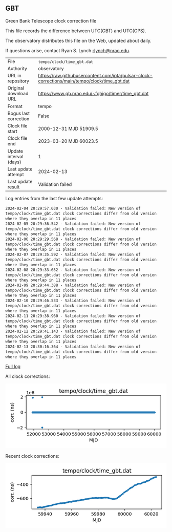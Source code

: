 
## GBT

Green Bank Telescope clock correction file

This file records the difference between UTC(GBT) and UTC(GPS).

The observatory distributes this file on the Web, updated about daily.

If questions arise, contact Ryan S. Lynch <rlynch@nrao.edu>.

|     |     |
|:--- |:--- |
| File | `tempo/clock/time_gbt.dat` |
| Authority | observatory |
| URL in repository | <https://raw.githubusercontent.com/ipta/pulsar-clock-corrections/main/tempo/clock/time_gbt.dat> |
| Original download URL | <https://www.gb.nrao.edu/~fghigo/timer/time_gbt.dat> |
| Format | tempo |
| Bogus last correction | False |
| Clock file start | 2000-12-31 MJD 51909.5 |
| Clock file end | 2023-03-20 MJD 60023.5 |
| Update interval (days) | 1 |
| Last update attempt | 2024-02-13 |
| Last update result | Validation failed |

Log entries from the last few update attempts:
```
2024-02-04 20:29:57.030 - Validation failed: New version of tempo/clock/time_gbt.dat clock corrections differ from old version where they overlap in 11 places
2024-02-05 20:29:36.542 - Validation failed: New version of tempo/clock/time_gbt.dat clock corrections differ from old version where they overlap in 11 places
2024-02-06 20:29:29.568 - Validation failed: New version of tempo/clock/time_gbt.dat clock corrections differ from old version where they overlap in 11 places
2024-02-07 20:29:35.592 - Validation failed: New version of tempo/clock/time_gbt.dat clock corrections differ from old version where they overlap in 11 places
2024-02-08 20:29:33.652 - Validation failed: New version of tempo/clock/time_gbt.dat clock corrections differ from old version where they overlap in 11 places
2024-02-09 20:29:44.388 - Validation failed: New version of tempo/clock/time_gbt.dat clock corrections differ from old version where they overlap in 11 places
2024-02-10 20:29:46.533 - Validation failed: New version of tempo/clock/time_gbt.dat clock corrections differ from old version where they overlap in 11 places
2024-02-11 20:29:38.960 - Validation failed: New version of tempo/clock/time_gbt.dat clock corrections differ from old version where they overlap in 11 places
2024-02-12 20:29:41.143 - Validation failed: New version of tempo/clock/time_gbt.dat clock corrections differ from old version where they overlap in 11 places
2024-02-13 20:30:16.364 - Validation failed: New version of tempo/clock/time_gbt.dat clock corrections differ from old version where they overlap in 11 places
```
[Full log](https://raw.githubusercontent.com/ipta/pulsar-clock-corrections/main/log/tempo/clock/time_gbt.dat.log)


All clock corrections:

![plot of all clock corrections](time_gbt.dat.png "All corrections")

Recent clock corrections:

![plot of recent clock corrections](time_gbt.dat.short.png "Recent corrections")

